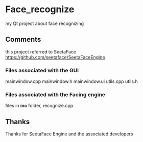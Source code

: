 # Face_recognize
my Qt project about face recognizing

## Comments
this project referred to SeetaFace <a href=https://github.com/seetaface/SeetaFaceEngine>https://github.com/seetaface/SeetaFaceEngine </a>

### Files associated with the GUI
mainwindow.cpp mainwindow.h mainwindow.ui utils.cpp utils.h

### Files associated with the Facing engine
files in <b>inc</b> folder, recognize.cpp

## Thanks
Thanks for SeetaFace Engine and the associated developers
